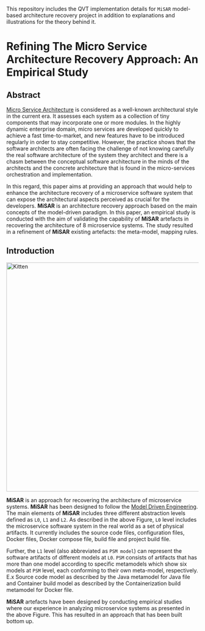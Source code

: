 This repository includes the QVT implementation details for `MiSAR` model-based architecture recovery project in addition to explanations and illustrations for the theory behind it.  

# Refining The Micro Service Architecture Recovery Approach: An Empirical Study

## Abstract

[Micro Service Architecture](https://microservices.io/) is considered as a well-known architectural style in the current era. It assesses each system as a collection of tiny components that may incorporate one or more modules. In the highly dynamic enterprise domain, micro services are developed quickly to achieve a fast time-to-market, and new features have to be introduced regularly in order to stay competitive. However, the practice shows that the software architects are often facing the challenge of not knowing carefully the real software architecture of the system they architect and there is  a chasm between the conceptual software architecture in the minds of the architects and the concrete architecture that is found in the micro-services orchestration and implementation.

In this regard, this paper aims at providing an approach that would help to enhance the architecture recovery of a microservice software system that can expose the architectural aspects perceived as crucial for the developers. **MiSAR** is an architecture recovery approach based on the main concepts of the model-driven paradigm. In this paper, an empirical study is conducted with the aim of validating the capability of **MiSAR** artefacts in recovering the architecture of 8 microservice systems. The study resulted in a refinement of **MiSAR** existing artefacts: the meta-model, mapping rules. 

## Introduction

<img src="https://github.com/MiSAR-A/Journal-Results/blob/master/images/image.png" alt="Kitten" title="Misar" width="600" />

**MiSAR** is an approach for recovering the architecture of microservice systems. **MiSAR** has been designed to follow the [Model Driven Engineering](https://ict.eu/model-driven-engineering/). The main elements of **MiSAR** includes three different abstraction levels defined as `L0`, `L1` and `L2`. As described in the above Figure, `L0` level includes the microservice software system in the real world as a set of physical artifacts. It currently includes the source code files, configuration files, Docker files, Docker compose file, build file and project build file. 

Further, the `L1` level (also abbreviated as `PSM model`) can represent the software artifacts of different models at `L0`. `PSM` consists of artifacts that has more than one model according to specific metamodels which show six models at `PSM` level, each conforming to their own meta-model, respectively. E.x Source code model as described by the Java metamodel for Java file and Container build model as described by the Containerization build metamodel for Docker file. 

**MiSAR** artefacts have been designed by conducting empirical studies where our experience in analyzing microservice systems as presented in the above Figure. This has resulted in an approach that has been built bottom up. 
